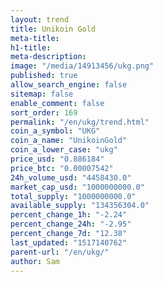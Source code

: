 ```yaml
---
layout: trend
title: Unikoin Gold
meta-title: 
h1-title: 
meta-description: 
image: "/media/14913456/ukg.png"
published: true
allow_search_engine: false
sitemap: false
enable_comment: false
sort_order: 169
permalink: "/en/ukg/trend.html"
coin_a_symbol: "UKG"
coin_a_name: "UnikoinGold"
coin_a_lower_case: "ukg"
price_usd: "0.886184"
price_btc: "0.00007542"
24h_volume_usd: "4458430.0"
market_cap_usd: "1000000000.0"
total_supply: "1000000000.0"
available_supply: "134356304.0"
percent_change_1h: "-2.24"
percent_change_24h: "-2.95"
percent_change_7d: "12.38"
last_updated: "1517140762"
parent-url: "/en/ukg/"
author: Sam
---
```


